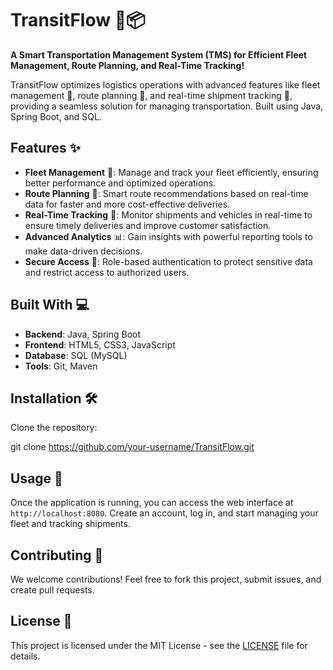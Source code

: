 
# TransitFlow 🚚📦

**A Smart Transportation Management System (TMS) for Efficient Fleet Management, Route Planning, and Real-Time Tracking!**

TransitFlow optimizes logistics operations with advanced features like fleet management 🚛, route planning 📍, and real-time shipment tracking 🚨, providing a seamless solution for managing transportation. Built using Java, Spring Boot, and SQL.

## Features ✨  

- **Fleet Management** 🚛: Manage and track your fleet efficiently, ensuring better performance and optimized operations.
- **Route Planning** 📍: Smart route recommendations based on real-time data for faster and more cost-effective deliveries.
- **Real-Time Tracking** 🚨: Monitor shipments and vehicles in real-time to ensure timely deliveries and improve customer satisfaction.
- **Advanced Analytics** 📊: Gain insights with powerful reporting tools to make data-driven decisions.
- **Secure Access** 🔐: Role-based authentication to protect sensitive data and restrict access to authorized users.

## Built With 💻

- **Backend**: Java, Spring Boot
- **Frontend**: HTML5, CSS3, JavaScript
- **Database**: SQL (MySQL)
- **Tools**: Git, Maven

## Installation 🛠

Clone the repository:
   
   git clone https://github.com/your-username/TransitFlow.git
   

## Usage 🚀

Once the application is running, you can access the web interface at `http://localhost:8080`. Create an account, log in, and start managing your fleet and tracking shipments.

## Contributing 🤝

We welcome contributions! Feel free to fork this project, submit issues, and create pull requests.
 
## License 📄

This project is licensed under the MIT License - see the [LICENSE](LICENSE) file for details.

